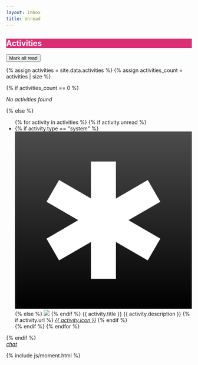 ```yaml
---
layout: inbox
title: Unread
---
```


<style>
.mdl-card__title {
  color: #fff;
  background:
    url('/assets/third-party/getmdl.io/dog.png') bottom right 15% no-repeat #DA2E75;
}
</style>

<div class="mdl-card__title">
    <h2 class="mdl-card__title-text">Activities</h2>
</div>

<div class="mdl-card__actions">
    <!-- <a class="mdl-button mdl-button--icon mdl-button--colored mdl-js-button mdl-js-ripple-effect" href="/apps">
        <i class="material-icons">arrow_back</i>
    </a> -->
    <!-- <label class="mdl-switch mdl-js-switch mdl-js-ripple-effect" for="switch-2">
    <input type="checkbox" id="switch-2" class="mdl-switch__input">
    <span class="mdl-switch__label"></span>
    </label> -->
    <button class="mdl-button mdl-js-button mdl-js-ripple-effect mdl-button--accent" href="#">
        Mark all read
    </button>
</div>


{% assign activities = site.data.activities %}
{% assign activities_count = activities | size %}

{% if activities_count == 0 %}
<div class="mdl-card__supporting-text">
    <p><em>No activities found</em></p>
</div>
{% else %}
<ul class="demo-list-two mdl-list">
    {% for activity in activities %}
    {% if activity.unread %}
    <li class="mdl-list__item mdl-list__item--two-line {% if activity.unread %} mdl-color--grey-100 {% endif %}">
        <span class="mdl-list__item-primary-content">
            <!-- <i class="material-icons mdl-list__item-avatar" style="font-size: 22px; background-color: transparent; color: #757575;">{{ activity.icon }}</i> -->
            {% if activity.type == "system" %}
            <img class="mdl-list__item-avatar" src="/assets/images/logo-share-black.png">
            {% else %}
            <img class="mdl-list__item-avatar" src="{{ site.data.session.avatar }}">
            {% endif %}
            <span>{{ activity.title }}</span>
            <span class="mdl-list__item-sub-title">{{ activity.description }}</span>
        </span>
        <span class="mdl-list__item-secondary-content">
        <time class="mdl-list__item-secondary-info dateDisplay" datetime="{{ activity.date | date: "%Y%m%d" }}"></time>
        {% if activity.url %}
        <a class="mdl-list__item-secondary-action" href="{{ activity.url }}"><i class="material-icons">{{ activity.icon }}</i></a>
        {% endif %}
        </span>
    </li>
    {% endif %}
    {% endfor %}
</ul>
{% endif %}

<div class="mdl-card__menu">
    <a id="chat" class="mdl-button mdl- mdl-button--icon mdl-js-button mdl-js-ripple-effect mdl-color-text--white" href="/inbox">
        <i class="material-icons">chat</i>
    </a>
</div>

{% include js/moment.html %}